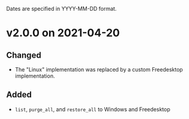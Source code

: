 
Dates are specified in YYYY-MM-DD format.

# v2.0.0 on 2021-04-20

## Changed
- The "Linux" implementation was replaced by a custom Freedesktop implementation.

## Added
- `list`, `purge_all`, and `restore_all` to Windows and Freedesktop
